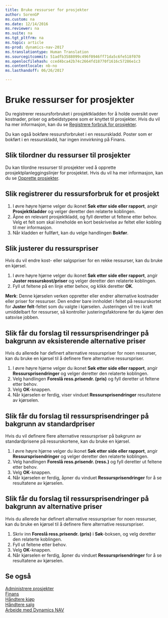 ```yaml
---
title: Bruke ressurser for prosjekter
author: SorenGP
ms.custom: na
ms.date: 12/14/2016
ms.reviewer: na
ms.suite: na
ms.tgt_pltfrm: na
ms.topic: article
ms-prod: dynamics-nav-2017
ms.translationtype: Human Translation
ms.sourcegitcommit: 51adfb3588099c496f0946ff71da5c6fe518f070
ms.openlocfilehash: cced4bca42b74c2664fd18770f1616c57286e1c3
ms.contentlocale: nb-no
ms.lasthandoff: 06/26/2017

---
```


# <a name="how-to-use-resources-for-jobs"></a>Bruke ressurser for prosjekter
Du registrerer ressursforbruket i prosjektkladden for å holde oversikt over kostnader, priser og arbeidstypene som er knyttet til prosjekter. Hvis du vil ha mer informasjon, kan du se [Registrere forbruk for prosjekter](projects-how-record-job-usage.md).

Du kan også bokføre ressursforbruket i en ressurskladd. Poster som er bokført i en ressurskladd, har ingen innvirkning på Finans.

## <a name="to-assign-resources-to-jobs"></a>Slik tilordner du ressurser til prosjekter
Du kan tilordne ressurser til prosjekter ved å opprette prosjektplanleggingslinjer for prosjektet. Hvis du vil ha mer informasjon, kan du se [Opprette prosjekter](projects-how-create-jobs.md).

## <a name="to-record-resource-usage-for-a-job"></a>Slik registrerer du ressursforbruk for et prosjekt

1. I øvre høyre hjørne velger du ikonet **Søk etter side eller rapport**, angir **Prosjektkladder** og velger deretter den relaterte koblingen.
2. Åpne en relevant prosjektkladd, og fyll deretter ut feltene etter behov. Velg et felt som skal inneholde en kort beskrivelse av feltet eller kobling til mer informasjon.
3. Når kladden er fullført, kan du velge handlingen **Bokfør**.

## <a name="to-adjust-resource-prices"></a>Slik justerer du ressurspriser  
Hvis du vil endre kost- eller salgspriser for en rekke ressurser, kan du bruke en kjørsel.  

1. I øvre høyre hjørne velger du ikonet **Søk etter side eller rapport**, angir **Juster ressurskost/priser** og velger deretter den relaterte koblingen.
2. Fyll ut feltene på en linje etter behov, og klikk deretter **OK**.

**Merk**: Denne kjørselen verken oppretter eller endrer alternative kostnader eller priser for ressurser. Den endrer bare innholdet i feltet på ressurskortet for **Juster felt**-feltet som du valgte i kjørselen. Justeringen vil tre i kraft umiddelbart for ressurser, så kontroller justeringsfaktorene før du kjører den satsvise jobben.

## <a name="to-get-resource-price-change-suggestions-based-on-existing-alternate-prices"></a>Slik får du forslag til ressursprisendringer på bakgrunn av eksisterende alternative priser  
Hvis du allerede har definert alternative ressurspriser for noen ressurser, kan du bruke en kjørsel til å definere flere alternative ressurspriser.

1. I øvre høyre hjørne velger du ikonet **Søk etter side eller rapport**, angir **Ressursprisendringer** og velger deretter den relaterte koblingen.
2. Velg handlingen **Foreslå ress.prisendr. (pris)** og fyll deretter ut feltene etter behov.
3. Velg **OK**-knappen.  
4. Når kjørselen er ferdig, viser vinduet **Ressursprisendringer** resultatene av kjørselen.

## <a name="to-get-resource-price-change-suggestions-based-on-standard-prices"></a>Slik får du forslag til ressursprisendringer på bakgrunn av standardpriser  
Hvis du vil definere flere alternative ressurspriser på bakgrunn av standardprisene på ressurskortene, kan du bruke en kjørsel.  

1. I øvre høyre hjørne velger du ikonet **Søk etter side eller rapport**, angir **Ressursprisendringer** og velger deretter den relaterte koblingen.
2. Velg handlingen **Foreslå ress.prisendr. (ress.)** og fyll deretter ut feltene etter behov.  
3. Velg **OK**-knappen.  
4. Når kjørselen er ferdig, åpner du vinduet **Ressursprisendringer** for å se resultatene av kjørselen.

## <a name="to-get-resource-price-change-suggestions-based-on-alternate-prices"></a>Slik får du forslag til ressursprisendringer på bakgrunn av alternative priser  
Hvis du allerede har definert alternative ressurspriser for noen ressurser, kan du bruke en kjørsel til å definere flere alternative ressurspriser.

1. Skriv inn **Foreslå ress.prisendr. (pris)** i **Søk**-boksen, og velg deretter den relaterte koblingen.  
2. Fyll ut feltene etter behov.
3. Velg **OK**-knappen.  
4. Når kjørselen er ferdig, åpner du vinduet **Ressursprisendringer** for å se resultatene av kjørselen.

## <a name="see-also"></a>Se også
[Administrere prosjekter](projects-manage-projects.md)  
[Finans](finance-setup.md)  
[Håndtere kjøp](purchasing-manage-purchasing.md)         
[Håndtere salg](sales-manage-sales.md)     
[Arbeide med Dynamics NAV](ui-work-product.md)  

